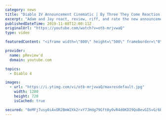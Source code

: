 ```yaml
---
category: news
title: "Diablo IV Announcement Cinematic | By Three They Come Reaction / Review / Rating"
excerpt: "Adam and Jay react, review, riff, and rate the new announcement cinematic everyone wanted to see last year at Blizzcon, Diablo IV 'By Three They Come'."
publishedDateTime: 2019-11-08T12:00:11Z
originalUrl: "https://youtube.com/watch?v=otb-mrjvwaQ"
type: video

featuredContent: "<iframe width=\"800\" height=\"500\" frameborder=\"0\" src=\"https://www.youtube.com/embed/otb-mrjvwaQ\" allow=\"accelerometer; autoplay; encrypted-media; gyroscope; picture-in-picture\" allowfullscreen></iframe>"

provider:
  name: pReview'd
  domain: youtube.com

topics:
  - Diablo 4

images:
  - url: "https://i.ytimg.com/vi/otb-mrjvwaQ/maxresdefault.jpg"
    width: 1280
    height: 720
    isCached: true

secured: "0eMFj7usy0iAxOR2BmW2Xk2rxY7JHdg79Gft0yOvR4d0KDI9QoBevGI5vG/6RdzE0wt9Ff9P4OkFT6x9f10H/xNue1V6nUsNTn0FAtMa/iCzWCtKK9+sE+lU93KGiYh5z2UyhcU90V94NWQJtwMPRPvaRzUty1is4JvVEPG1jywfkTXLavlYGlOj1TQljJYC9ug165NzVFXOycRHYqDCmM13BPcLmPCsaT6sNDy6Rl6TJYLg66u/FOJ+0khKLga+po+q76u4RsULCIhADWoPrPRcJQkRKRiuGpQOtfXZcfRk/hAIf1YhfVi/kD5hw+SMRVqfY/e1lQR4wP66J7eb0ITQJ365Hn88MowiDvslDY/lAZgvgVDiBzXV+bFvmDKX8sF4aa39OYSVtQ0GNvTSClbUSA3nFqVAKml31ztx8hNEbWQEuOaGbMWR3L71WKNs;FvoqHK2tAGiVHOwkDlgp7A=="
---
```



